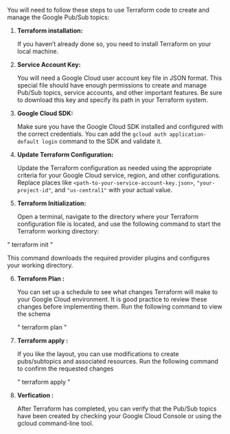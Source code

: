 You will need to follow these steps to use Terraform code to create and manage the Google Pub/Sub topics:

1. **Terraform installation:**

   If you haven’t already done so, you need to install Terraform on your local machine.

2. **Service Account Key:**

   You will need a Google Cloud user account key file in JSON format. This special file should have enough permissions to create and manage Pub/Sub topics, service accounts, and other important features. Be sure to download this key and specify its path in your Terraform system.

3. **Google Cloud SDK:**

   Make sure you have the Google Cloud SDK installed and configured with the correct credentials. You can add the `gcloud auth application-default login` command to the SDK and validate it.

4. **Update Terraform Configuration:**

   Update the Terraform configuration as needed using the appropriate criteria for your Google Cloud service, region, and other configurations. Replace places like `<path-to-your-service-account-key.json>`, `"your-project-id"`, and `"us-central1"` with your actual value.

5. **Terraform Initialization:**

   Open a terminal, navigate to the directory where your Terraform configuration file is located, and use the following command to start the Terraform working directory:

  " terraform init "

   This command downloads the required provider plugins and configures your working directory.

6. **Terraform Plan :**

   You can set up a schedule to see what changes Terraform will make to your Google Cloud environment. It is good practice to review these changes before implementing them. Run the following command to view the schema

   " terraform plan "

7. **Terraform apply :**

   If you like the layout, you can use modifications to create pubs/subtopics and associated resources. Run the following command to confirm the requested changes

   " terraform apply "

8. **Verfication :**

   After Terraform has completed, you can verify that the Pub/Sub topics have been created by checking your Google Cloud Console or using the gcloud command-line tool.
